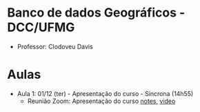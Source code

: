 # Banco de dados Geográficos - DCC/UFMG

- Professor: Clodoveu Davis

# Aulas

- Aula 1: 01/12 (ter) - Apresentação do curso - Síncrona (14h55)
  - Reunião Zoom: Apresentação do curso [notes](aula01a.md), [video]()
